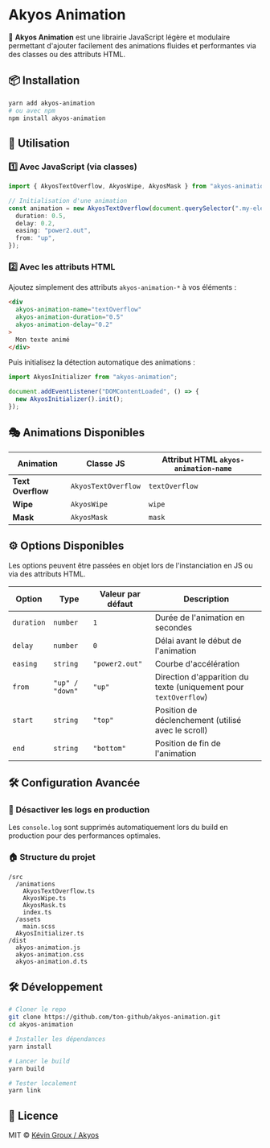 # Akyos Animation

🚀 **Akyos Animation** est une librairie JavaScript légère et modulaire permettant d'ajouter facilement des animations fluides et performantes via des classes ou des attributs HTML.

## 📦 Installation

```sh
yarn add akyos-animation
# ou avec npm
npm install akyos-animation
```

## 🚀 Utilisation

### 1️⃣ **Avec JavaScript (via classes)**

```ts
import { AkyosTextOverflow, AkyosWipe, AkyosMask } from "akyos-animation";

// Initialisation d'une animation
const animation = new AkyosTextOverflow(document.querySelector(".my-element"), {
  duration: 0.5,
  delay: 0.2,
  easing: "power2.out",
  from: "up",
});
```

### 2️⃣ **Avec les attributs HTML**

Ajoutez simplement des attributs `akyos-animation-*` à vos éléments :

```html
<div
  akyos-animation-name="textOverflow"
  akyos-animation-duration="0.5"
  akyos-animation-delay="0.2"
>
  Mon texte animé
</div>
```

Puis initialisez la détection automatique des animations :

```ts
import AkyosInitializer from "akyos-animation";

document.addEventListener("DOMContentLoaded", () => {
  new AkyosInitializer().init();
});
```

## 🎭 Animations Disponibles

| Animation         | Classe JS            | Attribut HTML `akyos-animation-name` |
|------------------|---------------------|-------------------------------------|
| **Text Overflow** | `AkyosTextOverflow` | `textOverflow` |
| **Wipe**         | `AkyosWipe`         | `wipe`         |
| **Mask**         | `AkyosMask`         | `mask`         |

## ⚙️ Options Disponibles

Les options peuvent être passées en objet lors de l'instanciation en JS ou via des attributs HTML.

| Option     | Type      | Valeur par défaut | Description |
|-----------|----------|-----------------|-------------|
| `duration` | `number`  | `1`             | Durée de l'animation en secondes |
| `delay`    | `number`  | `0`             | Délai avant le début de l'animation |
| `easing`   | `string`  | `"power2.out"`  | Courbe d'accélération |
| `from`     | `"up" / "down"` | `"up"` | Direction d'apparition du texte (uniquement pour `textOverflow`) |
| `start`    | `string`  | `"top"`         | Position de déclenchement (utilisé avec le scroll) |
| `end`      | `string`  | `"bottom"`      | Position de fin de l'animation |

## 🛠️ Configuration Avancée

### 📌 Désactiver les logs en production
Les `console.log` sont supprimés automatiquement lors du build en production pour des performances optimales.

### 🏠 Structure du projet

```
/src
  /animations
    AkyosTextOverflow.ts
    AkyosWipe.ts
    AkyosMask.ts
    index.ts
  /assets
    main.scss
  AkyosInitializer.ts
/dist
  akyos-animation.js
  akyos-animation.css
  akyos-animation.d.ts
```

## 🛠️ Développement

```sh
# Cloner le repo
git clone https://github.com/ton-github/akyos-animation.git
cd akyos-animation

# Installer les dépendances
yarn install

# Lancer le build
yarn build

# Tester localement
yarn link
```

## 🐝 Licence

MIT © [Kévin Groux / Akyos](https://akyos.com)

